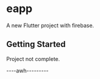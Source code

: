 # eapp

A new Flutter project with firebase.

## Getting Started

Project not complete.

----awh---------
